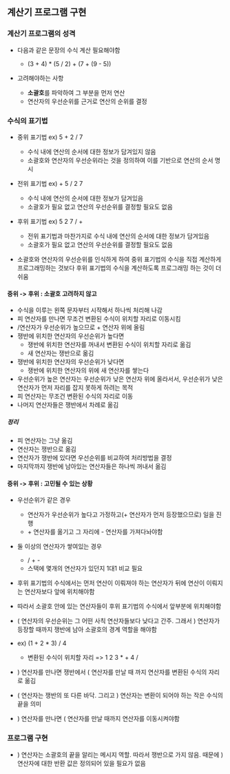 ## 계산기 프로그램 구현

### 계산기 프로그램의 성격

- 다음과 같은 문장의 수식 계산 필요해야함

  - (3 + 4) \* (5 / 2) + (7 + (9 - 5))

- 고려해야하는 사항
  - **소괄호**를 파악하여 그 부분을 먼저 연산
  - 연산자의 우선순위를 근거로 연산의 순위를 결정

### 수식의 표기법

- 중위 표기법 ex) 5 + 2 / 7

  - 수식 내에 연산의 순서에 대한 정보가 담겨있지 않음
  - 소괄호와 연산자의 우선순위라는 것을 정의하여 이를 기반으로 연산의 순서 명시

- 전위 표기법 ex) + 5 / 2 7

  - 수식 내에 연산의 순서에 대한 정보가 담겨있음
  - 소괄호가 필요 없고 연산의 우선순위를 결정할 필요도 없음

- 후위 표기법 ex) 5 2 7 / +

  - 전위 표기법과 마찬가지로 수식 내에 연산의 순서에 대한 정보가 담겨있음
  - 소괄호가 필요 없고 연산의 우선순위를 결정할 필요도 없음

- 소괄호와 연산자의 우선순위를 인식하게 하여 중위 표기법의 수식을 직접 계산하게 프로그래밍하는 것보다 후위 표기법의 수식을 계산하도록 프로그래밍 하는 것이 더 쉬움

#### 중위 -> 후위 : 소괄호 고려하지 않고

- 수식을 이루는 왼쪽 문자부터 시작해서 하나씩 처리해 나감
- 피 연산자를 만나면 무조건 변환된 수식이 위치할 자리로 이동시킴
- /연산자가 우선순위가 높으므로 + 연산자 위에 올림
- 쟁반에 위치한 연산자의 우선순위가 높다면
  - 쟁반에 위치한 연산자를 꺼내서 변환된 수식이 위치할 자리로 옮김
  - 새 연산자는 쟁반으로 옮김
- 쟁반에 위치한 연산자의 우선순위가 낮다면
  - 쟁반에 위치한 연산자의 위에 새 연산자를 쌓는다
- 우선순위가 높은 연산자는 우선순위가 낮은 연산자 위에 올라서서, 우선순위가 낮은 연산자가 먼저 자리를 잡지 못하게 하려는 목적
- 피 연산자는 무조건 변환된 수식의 자리로 이동
- 나머지 연산자들은 쟁반에서 차례로 옮김

##### 정리

- 피 연산자는 그냥 옮김
- 연산자는 쟁반으로 옮김
- 연산자가 쟁반에 있다면 우선순위를 비교하여 처리방법을 결정
- 마지막까지 쟁반에 남아있는 연산자들은 하나씩 꺼내서 옮김

#### 중위 -> 후위 : 고민될 수 있는 상황

- 우선순위가 같은 경우
  - 연산자가 우선순위가 높다고 가정하고(+ 연산자가 먼저 등장했으므로) 일을 진행
  - \+ 연산자를 옮기고 그 자리에 \- 연산자를 가져다놔야함
- 둘 이상의 연산자가 쌓여있는 경우

  - / \+ \-
  - 스택에 몇개의 연산자가 있던지 1대1 비교 필요

- 후위 표기법의 수식에서는 먼저 연산이 이뤄져야 하는 연산자가 뒤에 연산이 이뤄지는 연산자보다 앞에 위치해야함
- 따라서 소괄호 안에 있는 연산자들이 후위 표기법의 수식에서 앞부분에 위치해야함
- ( 연산자의 우선순위는 그 어떤 사칙 연산자들보다 낮다고 간주. 그래서 ) 연산자가 등장할 때까지 쟁반에 남아 소괄호의 경계 역할을 해야함
- ex) (1 + 2 \* 3) / 4
  - 변환된 수식이 위치할 자리 => 1 2 3 \* + 4 /
- ) 연산자를 만나면 쟁반에서 ( 연산자를 만날 때 까지 연산자를 변환된 수식의 자리로 옮김
- ( 연산자는 쟁반의 또 다른 바닥. 그리고 ) 연산자는 변환이 되어야 하는 작은 수식의 끝을 의미
- ) 연산자를 만나면 ( 연산자를 만날 때까지 연산자를 이동시켜야함

### 프로그램 구현

- ) 연산자는 소괄호의 끝을 알리는 메시지 역할. 따라서 쟁반으로 가지 않음. 때문에 ) 연산자에 대한 반환 값은 정의되어 있을 필요가 없음

